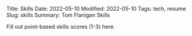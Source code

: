 Title: Skills
Date: 2022-05-10
Modified: 2022-05-10
Tags: tech, resume
Slug: skills
Summary: Tom Flanigan Skills

Fill out point-based skills scores (1-3) here.